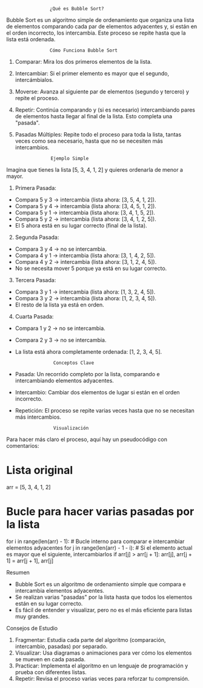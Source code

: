                     ¿Qué es Bubble Sort?

Bubble Sort es un algoritmo simple de ordenamiento que organiza una lista de elementos comparando cada par de elementos adyacentes y, si están en el orden incorrecto, los intercambia. Este proceso se repite hasta que la lista está ordenada.

                    Cómo Funciona Bubble Sort

1. Comparar: Mira los dos primeros elementos de la lista.
2. Intercambiar: Si el primer elemento es mayor que el segundo, intercámbialos.
3. Moverse: Avanza al siguiente par de elementos (segundo y tercero) y repite el proceso.
4. Repetir: Continúa comparando y (si es necesario) intercambiando pares de elementos hasta llegar al final de la lista. Esto completa una "pasada".
5. Pasadas Múltiples: Repite todo el proceso para toda la lista, tantas veces como sea necesario, hasta que no se necesiten más intercambios.

                    Ejemplo Simple

Imagina que tienes la lista [5, 3, 4, 1, 2] y quieres ordenarla de menor a mayor.

1. Primera Pasada:
- Compara 5 y 3 → intercambia (lista ahora: [3, 5, 4, 1, 2]).
- Compara 5 y 4 → intercambia (lista ahora: [3, 4, 5, 1, 2]).
- Compara 5 y 1 → intercambia (lista ahora: [3, 4, 1, 5, 2]).
- Compara 5 y 2 → intercambia (lista ahora: [3, 4, 1, 2, 5]).
- El 5 ahora está en su lugar correcto (final de la lista).

2. Segunda Pasada:
- Compara 3 y 4 → no se intercambia.
- Compara 4 y 1 → intercambia (lista ahora: [3, 1, 4, 2, 5]).
- Compara 4 y 2 → intercambia (lista ahora: [3, 1, 2, 4, 5]).
- No se necesita mover 5 porque ya está en su lugar correcto.

3. Tercera Pasada:
- Compara 3 y 1 → intercambia (lista ahora: [1, 3, 2, 4, 5]).
- Compara 3 y 2 → intercambia (lista ahora: [1, 2, 3, 4, 5]).
- El resto de la lista ya está en orden.

4. Cuarta Pasada:
- Compara 1 y 2 → no se intercambia.
- Compara 2 y 3 → no se intercambia.
- La lista está ahora completamente ordenada: [1, 2, 3, 4, 5].

                    Conceptos Clave
- Pasada: Un recorrido completo por la lista, comparando e intercambiando elementos adyacentes.
- Intercambio: Cambiar dos elementos de lugar si están en el orden incorrecto.
- Repetición: El proceso se repite varias veces hasta que no se necesitan más intercambios.

                    Visualización
Para hacer más claro el proceso, aquí hay un pseudocódigo con comentarios:

# Lista original
arr = [5, 3, 4, 1, 2]

# Bucle para hacer varias pasadas por la lista
for i in range(len(arr) - 1):
    # Bucle interno para comparar e intercambiar elementos adyacentes
    for j in range(len(arr) - 1 - i):
        # Si el elemento actual es mayor que el siguiente, intercambiarlos
        if arr[j] > arr[j + 1]:
            arr[j], arr[j + 1] = arr[j + 1], arr[j]

Resumen

- Bubble Sort es un algoritmo de ordenamiento simple que compara e intercambia elementos adyacentes.
- Se realizan varias "pasadas" por la lista hasta que todos los elementos están en su lugar correcto.
- Es fácil de entender y visualizar, pero no es el más eficiente para listas muy grandes.

Consejos de Estudio

1. Fragmentar: Estudia cada parte del algoritmo (comparación, intercambio, pasadas) por separado.
2. Visualizar: Usa diagramas o animaciones para ver cómo los elementos se mueven en cada pasada.
3. Practicar: Implementa el algoritmo en un lenguaje de programación y prueba con diferentes listas.
4. Repetir: Revisa el proceso varias veces para reforzar tu comprensión.